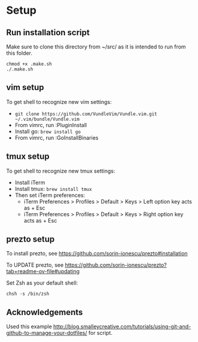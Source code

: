 # Setup

## Run installation script
Make sure to clone this directory from ~/src/ as it is intended to run from this
folder.

```
chmod +x .make.sh
./.make.sh
```


## vim setup

To get shell to recognize new vim settings:
* `git clone https://github.com/VundleVim/Vundle.vim.git ~/.vim/bundle/Vundle.vim`
* From vimrc, run :PluginInstall
* Install go: `brew install go`
* From vimrc, run :GoInstallBinaries

## tmux setup

To get shell to recognize new tmux settings:
* Install iTerm
* Install tmux: `brew install tmux`
* Then set iTerm preferences:
  * iTerm Preferences > Profiles > Default > Keys > Left option key acts as + Esc
  * iTerm Preferences > Profiles > Default > Keys > Right option key acts as + Esc

## prezto setup

To install prezto, see https://github.com/sorin-ionescu/prezto#installation

To UPDATE prezto, see https://github.com/sorin-ionescu/prezto?tab=readme-ov-file#updating

Set Zsh as your default shell:
```console
chsh -s /bin/zsh
```

## Acknowledgements

Used this example
http://blog.smalleycreative.com/tutorials/using-git-and-github-to-manage-your-dotfiles/
for script.
